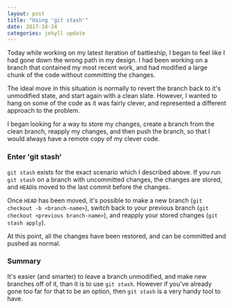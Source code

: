 ```yaml
---
layout: post
title: "Using 'git stash'"
date: 2017-10-24
categories: jekyll update
---
```


Today while working on my latest iteration of battleship, I began to feel like I had gone down the wrong path in my design. I had been working on a branch that contained my most recent work, and had modified a large chunk of the code without committing the changes.

The ideal move in this situation is normally to revert the branch back to it's unmodified state, and start again with a clean slate. However, I wanted to hang on some of the code as it was fairly clever, and represented a different approach to the problem.

I began looking for a way to store my changes, create a branch from the clean branch, reapply my changes, and then push the branch, so that I would always have a remote copy of my clever code.

### Enter 'git stash'
`git stash` exists for the exact scenario which I described above. If you run `git stash` on a branch with uncommitted changes, the changes are stored, and `HEAD`is moved to the last commit before the changes.

Once `HEAD` has been moved, it's possible to make a new branch (`git checkout -b <branch-name>`), switch back to your previous branch (`git checkout <previous branch-name>`), and reapply your stored changes (`git stash apply`).

At this point, all the changes have been restored, and can be committed and pushed as normal.

### Summary

It's easier (and smarter) to leave a branch unmodified, and make new branches off of it, than it is to use `git stash`. However if you've already gone too far for that to be an option, then `git stash` is a very handy tool to have.

